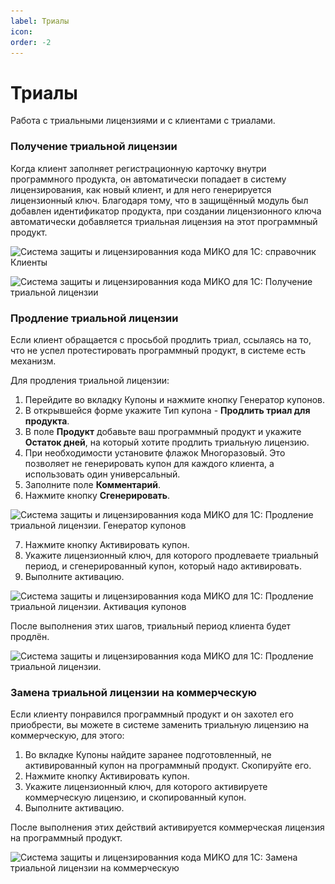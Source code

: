```yaml
---
label: Триалы
icon: 
order: -2
---
```

# Триалы

Работа с триальными лицензиями и с клиентами с триалами.

### Получение триальной лицензии

Когда клиент заполняет регистрационную карточку внутри программного продукта, он автоматически попадает в систему лицензирования, как новый клиент, и для него генерируется лицензионный ключ. Благодаря тому, что в защищённый модуль был добавлен идентификатор продукта, при создании лицензионного ключа автоматически добавляется триальная лицензия на этот программный продукт.

<img class="miko-shadow img-zoomable"  
src="/assets/administration/trials/trials_1.png"
data-original="/assets/administration/trials/trials_1.png"
srcset="/assets/administration/trials/trials_1_prev.png 1x, /assets/administration/trials/trials_1.png 2x"
alt="Система защиты и лицензированния кода МИКО для 1С: справочник Клиенты"
/>

<img class="miko-shadow img-zoomable"  
src="/assets/administration/trials/trials_2.png"
data-original="/assets/administration/trials/trials_2.png"
srcset="/assets/administration/trials/trials_2_prev.png 1x, /assets/administration/trials/trials_2.png 2x"
alt="Система защиты и лицензированния кода МИКО для 1С: Получение триальной лицензии"
/>

### Продление триальной лицензии

Если клиент обращается с просьбой продлить триал, ссылаясь на то, что не успел протестировать программный продукт, в системе есть механизм.

Для продления триальной лицензии:
1. Перейдите во вкладку Купоны и нажмите кнопку Генератор купонов.
2. В открывшейся форме укажите Тип купона - **Продлить триал для продукта**.
3. В поле **Продукт** добавьте ваш программный продукт и укажите **Остаток дней**, на который хотите продлить триальную лицензию.
4. При необходимости установите флажок Многоразовый. Это позволяет не генерировать купон для каждого клиента, а использовать один универсальный.
5. Заполните поле **Комментарий**.
6. Нажмите кнопку **Сгенерировать**.

<img class="miko-shadow img-zoomable"  
src="/assets/administration/trials/trials_3.png"
data-original="/assets/administration/trials/trials_3.png"
srcset="/assets/administration/trials/trials_3_prev.png 1x, /assets/administration/trials/trials_3.png 2x"
alt="Система защиты и лицензированния кода МИКО для 1С: Продление триальной лицензии. Генератор купонов"
/>

7. Нажмите кнопку Активировать купон.
8. Укажите лицензионный ключ, для которого продлеваете триальный период, и сгенерированный купон, который надо активировать.
9. Выполните активацию.

<img class="miko-shadow img-zoomable"  
src="/assets/administration/trials/trials_4.png"
data-original="/assets/administration/trials/trials_4.png"
srcset="/assets/administration/trials/trials_4_prev.png 1x, /assets/administration/trials/trials_4.png 2x"
alt="Система защиты и лицензированния кода МИКО для 1С: Продление триальной лицензии. Активация купонов"
/>

После выполнения этих шагов, триальный период клиента будет продлён.

<img class="miko-shadow img-zoomable"  
src="/assets/administration/trials/trials_5.png"
data-original="/assets/administration/trials/trials_5.png"
srcset="/assets/administration/trials/trials_5_prev.png 1x, /assets/administration/trials/trials_5.png 2x"
alt="Система защиты и лицензированния кода МИКО для 1С: Продление триальной лицензии."
/>

### Замена триальной лицензии на коммерческую

Если клиенту понравился программный продукт и он захотел его приобрести, вы можете в системе заменить триальную лицензию на коммерческую, для этого:
1. Во вкладке Купоны найдите заранее подготовленный, не активированный купон на программный продукт. Скопируйте его.
2. Нажмите кнопку Активировать купон.
3. Укажите лицензионный ключ, для которого активируете коммерческую лицензию, и скопированный купон.
4. Выполните активацию.

После выполнения этих действий активируется коммерческая лицензия на программный продукт.

<img class="miko-shadow img-zoomable"  
src="/assets/administration/trials/trials_6.png"
data-original="/assets/administration/trials/trials_6.png"
srcset="/assets/administration/trials/trials_6_prev.png 1x, /assets/administration/trials/trials_6.png 2x"
alt="Система защиты и лицензированния кода МИКО для 1С: Замена триальной лицензии на коммерческую"
/>
